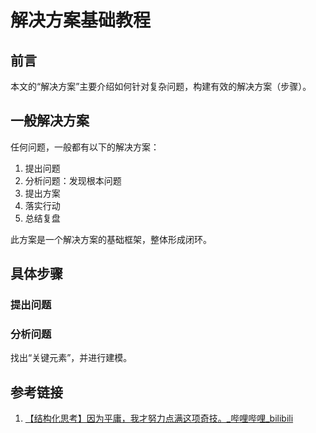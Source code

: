 # 解决方案基础教程


## 前言

本文的“解决方案”主要介绍如何针对复杂问题，构建有效的解决方案（步骤）。

## 一般解决方案

任何问题，一般都有以下的解决方案：
1. 提出问题
2. 分析问题：发现根本问题
3. 提出方案
4. 落实行动
5. 总结复盘

此方案是一个解决方案的基础框架，整体形成闭环。


## 具体步骤


### 提出问题


### 分析问题


找出“关键元素”，并进行建模。


## 参考链接
1. [【结构化思考】因为平庸，我才努力点满这项奇技。\_哔哩哔哩\_bilibili](https://www.bilibili.com/video/BV16c411U77h)